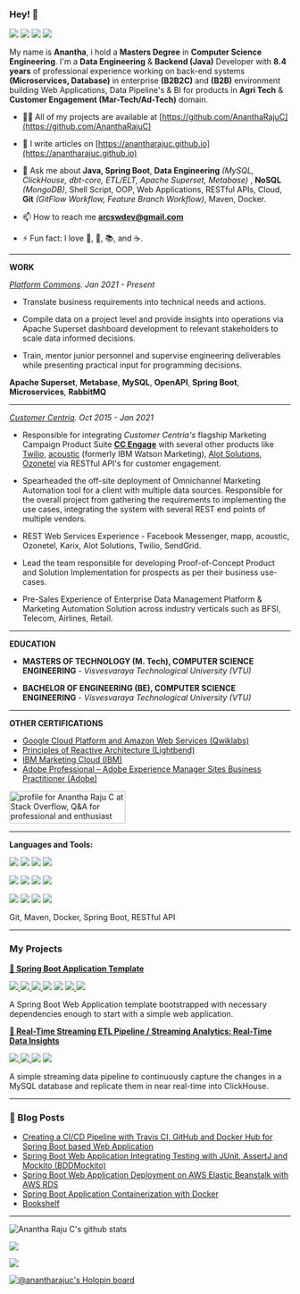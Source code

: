 ### Hey! 👋

[![](https://img.shields.io/badge/LinkedIn-0077B5?style=for-the-badge&logo=linkedin&logoColor=white)](https://in.linkedin.com/in/anantharajuc)
[![](https://img.shields.io/badge/Twitter-1DA1F2?style=for-the-badge&logo=twitter&logoColor=white)](https://twitter.com/anantharajuc)
[![](https://img.shields.io/badge/Medium-12100E?style=for-the-badge&logo=medium&logoColor=white)](https://medium.com/@arcswdev)
[![](https://img.shields.io/badge/dev.to-0A0A0A?style=for-the-badge&logo=dev.to&logoColor=white)](https://dev.to/anantharajuc)

My name is **Anantha**, i hold a **Masters Degree** in **Computer Science Engineering**. I'm a **Data Engineering** & **Backend (Java)** Developer with **8.4 years** of professional experience working on back-end systems **(Microservices, Database)** in enterprise **(B2B2C)** and **(B2B)** environment building Web Applications, Data Pipeline's & BI for products in **Agri Tech** & **Customer Engagement (Mar-Tech/Ad-Tech)** domain.


- 👨‍💻 All of my projects are available at [https://github.com/AnanthaRajuC](https://github.com/AnanthaRajuC)

- 📝 I write articles on [https://anantharajuc.github.io](https://anantharajuc.github.io)

- 💬 Ask me about **Java, Spring Boot**, **Data Engineering** *(MySQL, ClickHouse, dbt-core, ETL/ELT, Apache Superset, Metabase)* , **NoSQL** *(MongoDB)*, Shell Script, OOP, Web Applications, RESTful APIs, Cloud, **Git** *(GitFlow Workflow, Feature Branch Workflow)*, Maven, Docker.

- 📫 How to reach me **arcswdev@gmail.com**

- ⚡ Fun fact: I love 🎵, 🎸, 📚, and ☕️.

---

**WORK**

_[Platform Commons](https://platformcommons.org/). Jan 2021 - Present_

* Translate business requirements into technical needs and actions.

* Compile data on a project level and provide insights into operations via Apache Superset dashboard development to relevant stakeholders to scale data informed decisions.

* Train, mentor junior personnel and supervise engineering deliverables while presenting practical input for programming decisions.

**Apache Superset**, **Metabase**, **MySQL**, **OpenAPI**, **Spring Boot**, **Microservices**, **RabbitMQ**  

---

_[Customer Centria](https://www.customercentria.com/). Oct 2015 - Jan 2021_

* Responsible for integrating *Customer Centria's* flagship Marketing Campaign Product Suite **[CC Engage](https://www.customercentria.com/cctarget.html)** with several other products like [Twilio](https://www.twilio.com/), [acoustic](https://www.acoustic.com/) (formerly IBM Watson Marketing), [Alot Solutions](https://alotsolutions.com/), [Ozonetel](https://ozonetel.com/) via RESTful API's for customer engagement.

* Spearheaded the off-site deployment of Omnichannel Marketing Automation tool for a client with multiple data sources. Responsible for the overall project from gathering the requirements to implementing the use cases, integrating the system with several REST end points of multiple vendors.

* REST Web Services Experience - Facebook Messenger, mapp, acoustic, Ozonetel, Karix, Alot Solutions, Twilio, SendGrid.

* Lead the team responsible for developing Proof-of-Concept Product and Solution Implementation for prospects as per their business use-cases.

* Pre-Sales Experience of Enterprise Data Management Platform & Marketing Automation Solution across industry verticals such as BFSI, Telecom, Airlines, Retail.

---

**EDUCATION**

* **MASTERS OF TECHNOLOGY (M. Tech), COMPUTER SCIENCE ENGINEERING** - *Visvesvaraya Technological University (VTU)*

* **BACHELOR OF ENGINEERING (BE), COMPUTER SCIENCE ENGINEERING** - *Visvesvaraya Technological University (VTU)*

---

**OTHER CERTIFICATIONS**

* [Google Cloud Platform and Amazon Web Services (Qwiklabs)](https://google.qwiklabs.com/public_profiles/f39c6d6d-a4e3-4160-abe4-a625b1be976f)
* [Principles of Reactive Architecture (Lightbend)](https://www.youracclaim.com/badges/142c45b1-ab3b-42a3-b13d-05c37c44b9a1g)
* [IBM Marketing Cloud (IBM)](https://www.youracclaim.com/users/anantha-raju-c/badges)
* [Adobe Professional – Adobe Experience Manager Sites Business Practitioner (Adobe)](https://www.youracclaim.com/badges/576ecfb6-3061-43d0-b56a-eae866413aac)

<a href="https://stackoverflow.com/users/3711562/anantha-raju-c"><img src="https://stackoverflow.com/users/flair/3711562.png" width="208" height="58" alt="profile for Anantha Raju C at Stack Overflow, Q&amp;A for professional and enthusiast programmers" title="profile for Anantha Raju C at Stack Overflow, Q&amp;A for professional and enthusiast programmers"></a>

---

**Languages and Tools:**  

<p align="left">
<img src="https://img.shields.io/badge/Amazon_AWS-232F3E?style=for-the-badge&logo=amazon-aws&logoColor=white" />
<img src="https://img.shields.io/badge/Google_Cloud-4285F4?style=for-the-badge&logo=google-cloud&logoColor=white" />
<img src="https://img.shields.io/badge/Ubuntu-E95420?style=for-the-badge&logo=ubuntu&logoColor=white" />	
<img src="https://img.shields.io/badge/Windows-0078D6?style=for-the-badge&logo=windows&logoColor=white" />
</p>

<p align="left">
<img src="https://img.shields.io/badge/Java-ED8B00?style=for-the-badge&logo=java&logoColor=white" />	
<img src="https://img.shields.io/badge/Spring-6DB33F?style=for-the-badge&logo=spring&logoColor=white" />	
<img src="https://img.shields.io/badge/MySQL-00000F?style=for-the-badge&logo=mysql&logoColor=white" />
<img src="https://img.shields.io/badge/MongoDB-4EA94B?style=for-the-badge&logo=mongodb&logoColor=white" />	
</p>

<p align="left">
<img src="https://img.shields.io/badge/HTML-239120?style=for-the-badge&logo=html5&logoColor=white" />
<img src="https://img.shields.io/badge/CSS-239120?style=for-the-badge&logo=css3&logoColor=white" />	
<img src="https://img.shields.io/badge/Bootstrap-563D7C?style=for-the-badge&logo=bootstrap&logoColor=white" />
<img src="https://img.shields.io/badge/Markdown-000000?style=for-the-badge&logo=markdown&logoColor=white" />	
</p>

<p align="left">
  <a>Git, Maven, Docker, Spring Boot, RESTful API</a>
</p>

---

### My Projects

<p>
  <strong>
    <a href="https://github.com/Spring-Boot-Framework/Spring-Boot-Application-Template">🍃 Spring Boot Application Template</a>
  </strong>
</p>

<p>
  <a href="https://github.com/Spring-Boot-Framework/Spring-Boot-Application-Template/network/members" rel="nofollow">
    <img src="https://img.shields.io/github/forks/Spring-Boot-Framework/Spring-Boot-Application-Template" style="max-width:100%;">
  </a> 
  <a href="https://github.com/Spring-Boot-Framework/Spring-Boot-Application-Template/stargazers" rel="nofollow">
    <img src="https://img.shields.io/github/stars/Spring-Boot-Framework/Spring-Boot-Application-Template" style="max-width:100%;">
  </a> 
  <a href="https://travis-ci.org/Spring-Boot-Framework/Spring-Boot-Application-Template" rel="nofollow">
    <img src="https://travis-ci.org/AnanthaRajuC/Spring-Boot-Application-Template.svg?branch=master" style="max-width:100%;">
  </a> 
 </a>
     <a alt="GitHub last commit">
     <img src="https://img.shields.io/github/last-commit/anantharajuc/Spring-Boot-Application-Template" />
 </a>
 </a>
     <a alt="Average time to resolve an issue">
     <img src="http://isitmaintained.com/badge/resolution/Spring-Boot-Framework/Spring-Boot-Application-Template.svg" />
 </a>
  <a href="https://sonarcloud.io/dashboard?id=Spring-Boot-Framework_Spring-Boot-Application-Template" rel="nofollow">
    <img src="https://sonarcloud.io/api/project_badges/measure?project=Spring-Boot-Framework_Spring-Boot-Application-Template&metric=alert_status" style="max-width:100%;">
  </a> 
   <a href="https://app.getpostman.com/run-collection/90dd899ee438f2b960dc" rel="nofollow">
    <img src="https://run.pstmn.io/button.svg" style="max-width:100%;">
  </a> 
</p>
<p>A Spring Boot Web Application template bootstrapped with necessary dependencies enough to start with a simple web application.</p>

<p>
  <strong>
    <a href="https://github.com/AnanthaRajuC/Streaming-ETL-Pipeline-for-Realtime-Analytics">🍃 Real-Time Streaming ETL Pipeline / Streaming Analytics: Real-Time Data Insights</a>
  </strong>
</p>

<p>
  <a href="https://github.com/AnanthaRajuC/Streaming-ETL-Pipeline-for-Realtime-Analytics/network/members" rel="nofollow">
    <img src="https://img.shields.io/github/forks/AnanthaRajuC/Streaming-ETL-Pipeline-for-Realtime-Analytics" style="max-width:100%;">
  </a> 
  <a href="https://github.com/AnanthaRajuC/Streaming-ETL-Pipeline-for-Realtime-Analytics/stargazers" rel="nofollow">
    <img src="https://img.shields.io/github/stars/AnanthaRajuC/Streaming-ETL-Pipeline-for-Realtime-Analytics" style="max-width:100%;">
  </a> 
 </a>
     <a alt="GitHub last commit">
     <img src="https://img.shields.io/github/last-commit/AnanthaRajuC/Streaming-ETL-Pipeline-for-Realtime-Analytics" />
 </a>
 </a>
     <a alt="Average time to resolve an issue">
     <img src="http://isitmaintained.com/badge/resolution/AnanthaRajuC/Streaming-ETL-Pipeline-for-Realtime-Analytics.svg" />
 </a>
</p>
<p>A simple streaming data pipeline to continuously capture the changes in a MySQL database and replicate them in near real-time into ClickHouse.</p>

---

### 📕 Blog Posts

<!-- BLOG-POST-LIST:START -->
- [Creating a CI/CD Pipeline with Travis CI, GitHub and Docker Hub for Spring Boot based Web Application](https://anantharajuc.github.io/creating-a-ci-cd-pipeline-with-travis-ci-github-and-docker-hub-for-spring-boot-based-web-application/)
- [Spring Boot Web Application Integrating Testing with JUnit, AssertJ and Mockito (BDDMockito)](https://anantharajuc.github.io/Spring-Boot-Integration-Testing/)
- [Spring Boot Web Application Deployment on AWS Elastic Beanstalk with AWS RDS](https://anantharajuc.github.io/AWS-Elastic-Beanstalk/)
- [Spring Boot Application Containerization with Docker](https://anantharajuc.github.io/Spring-Boot-Docker/)
- [Bookshelf](https://anantharajuc.github.io/bookshelf/)
<!-- BLOG-POST-LIST:END -->

---

![Anantha Raju C's github stats](https://github-readme-stats.vercel.app/api?username=anantharajuc&theme=vue&show_icons=true&include_all_commits=true&count_private=true)

<p align="left">
  <img width="" height="" src="https://github-readme-streak-stats.herokuapp.com/?user=anantharajuc">
<p/>

<p align="left">
  <img width="" height="" src="https://github-profile-trophy.vercel.app/?username=anantharajuc&theme=flat&no-frame=true&margin-w=30&no-bg=true">
<p/>

[![@anantharajuc's Holopin board](https://holopin.me/anantharajuc)](https://holopin.io/@anantharajuc)

<!--
**AnanthaRajuC/AnanthaRajuC** is a ✨ _special_ ✨ repository because its `README.md` (this file) appears on your GitHub profile.

Here are some ideas to get you started:

- 🔭 I’m currently working on ...
- 🌱 I’m currently learning ...
- 👯 I’m looking to collaborate on ...
- 🤔 I’m looking for help with ...
- 💬 Ask me about ...
- 📫 How to reach me: ...
- 😄 Pronouns: ...
-->
